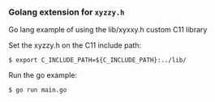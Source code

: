 ### Golang extension for `xyzzy.h`

Go lang example of using the lib/xyxxy.h custom C11 library


Set the xyzzy.h on the C11 include path:

    
    $ export C_INCLUDE_PATH=${C_INCLUDE_PATH}:../lib/



Run the go example:

    
    $ go run main.go
